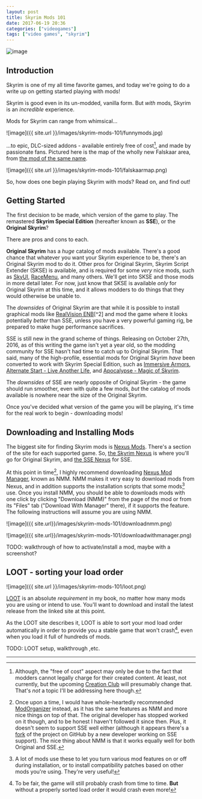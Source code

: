 ```yaml
---
layout: post
title: Skyrim Mods 101
date: 2017-06-19 20:36
categories: ["videogames"]
tags: ["video games", "skyrim"]
---
```


![image](http://cdn.akamai.steamstatic.com/steam/apps/72850/header.jpg?t=1493767797)

## Introduction

Skyrim is one of my all time favorite games, and today we're going to do a write up on getting started playing with mods!

Skyrim is good even in its un-modded, vanilla form.  But *with* mods, Skyrim is an *incredible* experience.

Mods for Skyrim can range from whimsical...

![image]({{ site.url }}/images/skyrim-mods-101/funnymods.jpg)

...to epic, DLC-sized addons - available entirely free of cost[^1], and made by passionate fans.  Pictured here is the map of the wholly new Falskaar area, from [the mod of the same name](http://www.nexusmods.com/skyrim/mods/37994/?).

![image]({{ site.url }}/images/skyrim-mods-101/falskaarmap.png)

So, how does one begin playing Skyrim with mods? Read on, and find out!

## Getting Started

The first decision to be made, which version of the game to play.  The remastered **Skyrim Special Edition** (hereafter known as **SSE**), or the **Original Skyrim**?

There are pros and cons to each.

**Original Skyrim** has a *huge* catalog of mods available.  There's a good chance that whatever you want your Skyrim experience to be, there's an Original Skyrim mod to do it.  Other pros for Original Skyrim, Skyrim Script Extender (SKSE) is available, and is required for some *very* nice mods, such as [SkyUI](http://www.nexusmods.com/skyrim/mods/3863/?), [RaceMenu](http://www.nexusmods.com/skyrim/mods/29624/?), and many others.  We'll get into SKSE and those mods in more detail later.  For now, just know that SKSE is available *only* for Original Skyrim at this time, and it allows modders to do things that they would otherwise be unable to.

The *downsides* of Original Skyrim are that while it is possible to install graphical mods like [RealVision ENB](http://www.nexusmods.com/skyrim/mods/30936/?)[^2] and mod the game where it looks potentially *better* than SSE, unless you have a very powerful gaming rig, be prepared to make huge performance sacrifices.

SSE is still new in the grand scheme of things.  Releasing on October 27th, 2016, as of this writing the game isn't yet a year old, so the modding community for SSE hasn't had time to catch up to Original Skyrim.  That said, many of the high-profile, essential mods for Original Skyrim *have* been converted to work with Skyrim Special Edition, such as [Immersive Armors](http://www.nexusmods.com/skyrimspecialedition/mods/3479/), [Alternate Start - Live Another Life](http://www.nexusmods.com/skyrimspecialedition/mods/272/?), and [Apocalypse - Magic of Skyrim](http://www.nexusmods.com/skyrimspecialedition/mods/1090/?).

The *downsides* of SSE are nearly opposite of Original Skyrim - the game should run smoother, even with quite a few mods, *but* the catalog of mods available is nowhere near the size of the Original Skyrim.

Once you've decided what version of the game you will be playing, it's time for the real work to begin - downloading mods!

## Downloading and Installing Mods

The biggest site for finding Skyrim mods is [Nexus Mods](http://www.nexusmods.com/games/?).  There's a section of the site for each supported game.  So, [the Skyrim Nexus](http://www.nexusmods.com/skyrim/?) is where you'll go for Original Skyrim, and [the SSE Nexus](http://www.nexusmods.com/skyrimspecialedition/?) for SSE.

At this point in time[^3], I highly recommend downloading [Nexus Mod Manager](http://www.nexusmods.com/skyrimspecialedition/mods/modmanager/?), known as NMM.  NMM makes it very easy to download mods from Nexus, and in addition supports the installation scripts that some mods[^4] use.  Once you install NMM, you should be able to downloads mods with one click by clicking "Download (NMM)" from the page of the mod or from its "Files" tab ("Download With Manager" there), if it supports the feature.  The following instructions will assume you are using NMM.

![image]({{ site.url}}/images/skyrim-mods-101/downloadnmm.png)

![image]({{ site.url}}/images/skyrim-mods-101/downloadwithmanager.png)

TODO: walkthrough of how to activate/install a mod, maybe with a screenshot?

## LOOT - sorting your load order

![image]({{ site.url }}/images/skyrim-mods-101/loot.png)

[LOOT](https://loot.github.io/) is an absolute *requirement* in my book, no matter how many mods you are using or intend to use.  You'll want to download and install the latest release from the linked site at this point.

As the LOOT site describes it, LOOT is able to sort your mod load order automatically in order to provide you a stable game that won't crash[^5], even when you load it full of hundreds of mods.

TODO: LOOT setup, walkthrough ,etc.

---

[^1]: Although, the "free of cost" aspect may only be due to the fact that modders cannot legally charge for their created content.  At least, not currently, but the upcoming [Creation Club](https://bethesda.net/en/article/3lO9zYi5QksEqwUoYowAMs/fallout-4-and-skyrim-special-edition-creation-club)  will presumably change that.  That's *not* a topic I'll be addressing here though. 

[^2]: There are many, many ENB presets out there.  I've always been happy with RealVision - the performance to prettiness ratio is right where I want it.  That said, though I've never used it myself, the screenshots for [Tetrachromatic ENB](http://www.nexusmods.com/skyrim/mods/73848/?) look ***great***!.

[^3]: Once upon a time, I would have whole-heartedly recommended [ModOrganizer](http://www.nexusmods.com/skyrim/mods/1334/?) instead, as it has the same features as NMM and more nice things on top of that.  The original developer has stopped worked on it though, and to be honest I haven't followed it since then.  Plus, it doesn't seem to support SSE well either (although it appears there's a [fork](https://github.com/LePresidente/modorganizer/releases) of the project on GitHub by a new developer working on SSE support).  The nice thing about NMM is that it works equally well for both Original and SSE.

[^4]: A lot of mods use these to let you turn various mod features on or off during installation, or to install compatibility patches based on other mods you're using.  They're very useful!

[^5]: To be fair, the game will still probably crash from time to time.  **But** without a properly sorted load order it would crash even more!
